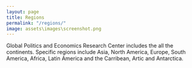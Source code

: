 ```yaml
---
layout: page
title: Regions
permalink: "/regions/"
image: assets\images\screenshot.png
---
```

Global Politics and Economics Research Center includes the all the continents. Specific regions include Asia, North America, Europe, South America, Africa, Latin America and the Carribean, Artic and Antarctica.